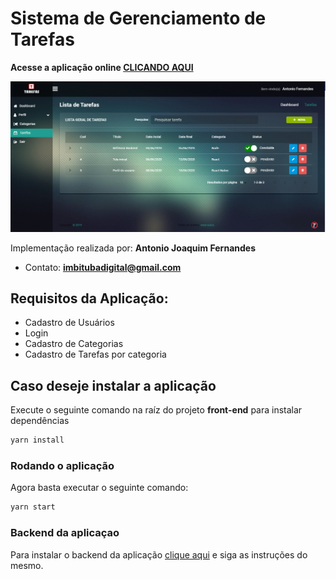 # Sistema de Gerenciamento de Tarefas

**Acesse a aplicação online [CLICANDO AQUI](https://happy-cori-9fe60b.netlify.app/)**


![](assets/demo.png)

Implementação realizada por: **Antonio Joaquim Fernandes**
- Contato: **imbitubadigital@gmail.com**


## Requisitos da Aplicação:

 - Cadastro de Usuários
 - Login
 - Cadastro de Categorias
 - Cadastro de Tarefas por categoria


## Caso deseje instalar a aplicação

Execute o seguinte comando na raíz do projeto **front-end** para instalar dependências

```bash
yarn install
```


### Rodando o aplicação

Agora basta executar o seguinte comando:

```js
yarn start
```


### Backend da aplicaçao

Para instalar o backend da aplicação [clique aqui](https://github.com/imbitubadigital/backend-sistema-tarefas) e siga as instruções do mesmo.


